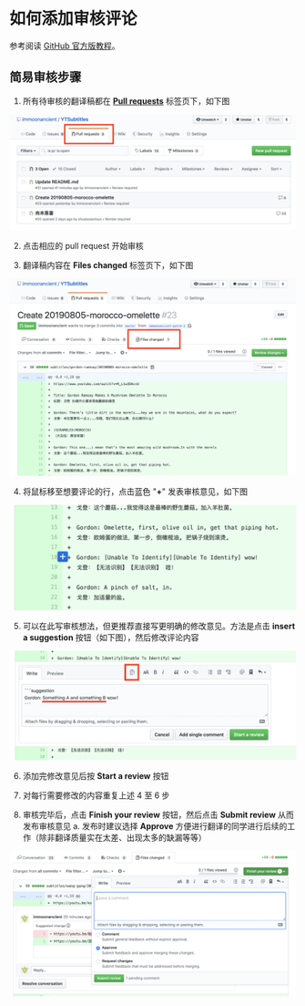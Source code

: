 # 如何添加审核评论

参考阅读 [GitHub 官方版教程](https://help.github.com/en/articles/reviewing-proposed-changes-in-a-pull-request)。

## 简易审核步骤

1. 所有待审核的翻译稿都在 [**Pull requests**](/../../pulls) 标签页下，如下图

![pull request list](resources/pull-request-list.png)

2. 点击相应的 pull request 开始审核

3. 翻译稿内容在 **Files changed** 标签页下，如下图

![files changed tab](resources/files-changed-tab.png)

4. 将鼠标移至想要评论的行，点击蓝色 "**+**" 发表审核意见，如下图

![add line comment](resources/add-line-comment.png)

5. 可以在此写审核想法，但更推荐直接写更明确的修改意见。方法是点击 **insert a suggestion** 按钮（如下图），然后修改评论内容

![insert a suggestion](resources/insert-a-suggestion.png)

6. 添加完修改意见后按 **Start a review** 按钮

7. 对每行需要修改的内容重复上述 4 至 6 步

8. 审核完毕后，点击 **Finish your review** 按钮，然后点击 **Submit review** 从而发布审核意见
  a. 发布时建议选择 **Approve** 方便进行翻译的同学进行后续的工作（除非翻译质量实在太差、出现太多的缺漏等等）

![publish comments](resources/publish-comments.png)
